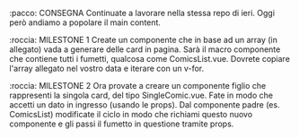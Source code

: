 :pacco: CONSEGNA
Continuate a lavorare nella stessa repo di ieri. Oggi però andiamo a popolare il main content.

:roccia: MILESTONE 1
Create un componente che in base ad un array (in allegato) vada a generare delle card in pagina.
Sarà il macro componente che contiene tutti i fumetti, qualcosa come ComicsList.vue.
Dovrete copiare l'array allegato nel vostro data e iterare con un v-for.

:roccia: MILESTONE 2
Ora provate a creare un componente figlio che rappresenti la singola card, del tipo SingleComic.vue.
Fate in modo che accetti un dato in ingresso (usando le props).
Dal componente padre (es. ComicsList) modificate il ciclo in modo che richiami questo nuovo componente e gli passi il fumetto in questione tramite props.